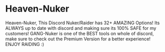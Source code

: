 # Heaven-Nuker
Heaven-Nuker, This Discord Nuker/Raider has 32+ AMAZING Options! Its ALWAYS up to date with discord and making sure its 100% SAFE for my customers! GANG-Nuker is one of the BEST tools on whole of discord, make sure to check out the Premium Version for a better experience! ENJOY RAIDING :)
